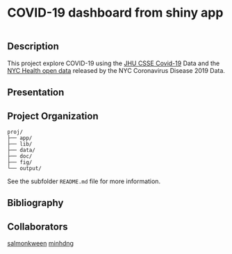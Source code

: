 # COVID-19 dashboard from shiny app

![]()

## Description

This project explore COVID-19 using the [JHU CSSE Covid-19](https://github.com/CSSEGISandData/COVID-19) Data and the [NYC Health open data](https://github.com/nychealth/coronavirus-data) released by the NYC Coronavirus Disease 2019 Data. 

## Presentation

## Project Organization

```
proj/
├── app/
├── lib/
├── data/
├── doc/
├── fig/
└── output/
```
See the subfolder `README.md` file for more information. 

## Bibliography

## Collaborators

[salmonkween](https://github.com/salmonkween)
[minhdng](https://github.com/minhdng)
